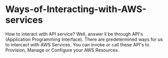 # Ways-of-Interacting-with-AWS-services
How to interact with API service? Well, answer ll be through API's (Application Programming Interface). There are predetermined ways for us to intercact with AWS Services. You can invoke or call these API's to Provision, Manage or Configure your AWS Resources. 

